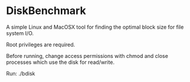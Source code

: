 # DiskBenchmark

A simple Linux and MacOSX tool for finding the optimal block size for file system I/O.

Root privileges are required.

Before running, change access permissions with chmod and close processes which use the disk for read/write.

Run: ./bdisk
